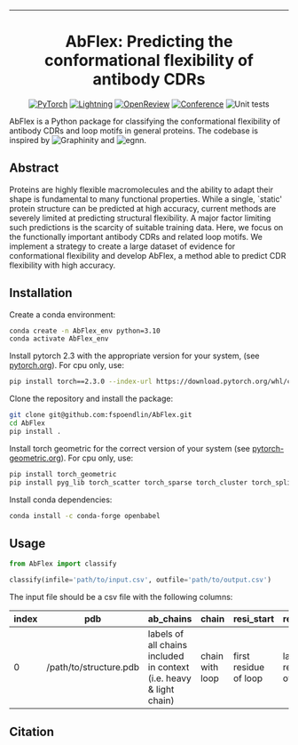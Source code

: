 ---

<div align="center">    
 
# AbFlex: Predicting the conformational flexibility of antibody CDRs

<a href="https://pytorch.org/get-started/locally/"><img alt="PyTorch" src="https://img.shields.io/badge/PyTorch-ee4c2c?logo=pytorch&logoColor=white"></a>
<a href="https://pytorchlightning.ai/"><img alt="Lightning" src="https://img.shields.io/badge/-Lightning-792ee5?logo=pytorchlightning&logoColor=white"></a>
[![OpenReview](http://img.shields.io/badge/OpenReview-8C1C12.svg)](https://openreview.net/forum?id=or4tArwd5a)
[![Conference](http://img.shields.io/badge/ICLR-2024-4b44ce.svg)](https://icml.cc/Conferences/2024)
![Unit tests](https://github.com/fspoendlin/AbFlex/actions/workflows/unittest_linting.yml/badge.svg)

</div>


AbFlex is a Python package for classifying the conformational flexibility of antibody CDRs and loop motifs in general proteins. The codebase is inspired by ![Graphinity](https://github.com/amhummer/Graphinity) and ![egnn](https://github.com/vgsatorras/egnn).

## Abstract

Proteins are highly flexible macromolecules and the ability to adapt their shape is fundamental to many functional properties. While a single, `static' protein structure can be predicted at high accuracy, current methods are severely limited at predicting structural flexibility. A major factor limiting such predictions is the scarcity of suitable training data. Here, we focus on the functionally important antibody CDRs and related loop motifs. We implement a strategy to create a large dataset of evidence for conformational flexibility and develop AbFlex, a method able to predict CDR flexibility with high accuracy.

## Installation

Create a conda environment:

```bash
conda create -n AbFlex_env python=3.10
conda activate AbFlex_env
```

Install pytorch 2.3 with the appropriate version for your system, (see [pytorch.org](https://pytorch.org/get-started/locally/)). For cpu only, use:

```bash
pip install torch==2.3.0 --index-url https://download.pytorch.org/whl/cpu
```

Clone the repository and install the package:

```bash
git clone git@github.com:fspoendlin/AbFlex.git
cd AbFlex
pip install .
```

Install torch geometric for the correct version of your system (see [pytorch-geometric.org](https://pytorch-geometric.readthedocs.io/en/latest/notes/installation.html)). For cpu only, use:

```bash
pip install torch_geometric
pip install pyg_lib torch_scatter torch_sparse torch_cluster torch_spline_conv -f https://data.pyg.org/whl/torch-2.3.0+cpu.html
```

Install conda dependencies:

```bash
conda install -c conda-forge openbabel
```

## Usage

```python
from AbFlex import classify

classify(infile='path/to/input.csv', outfile='path/to/output.csv')
```

The input file should be a csv file with the following columns:

| index | pdb | ab_chains | chain | resi_start | resi_end |
| ----- | --- | --------- | ----- | ---------- | -------- |
| 0     | /path/to/structure.pdb | labels of all chains included in context (i.e. heavy & light chain) | chain with loop | first residue of loop | last residue of loop |


## Citation
